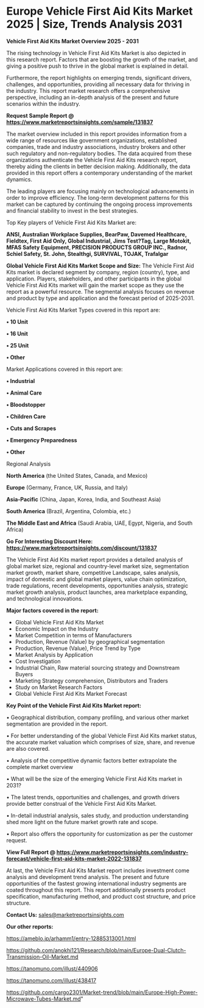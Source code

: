  # Europe Vehicle First Aid Kits Market 2025 | Size, Trends Analysis 2031

<Strong> Vehicle First Aid Kits Market Overview 2025 - 2031</strong>

The rising technology in Vehicle First Aid Kits Market is also depicted in this research report. Factors that are boosting the growth of the market, and giving a positive push to thrive in the global market is explained in detail.

Furthermore, the report highlights on emerging trends, significant drivers, challenges, and opportunities, providing all necessary data for thriving in the industry. This report market research offers a comprehensive perspective, including an in-depth analysis of the present and future scenarios within the industry.

<strong>Request Sample Report @ <a href=https://www.marketreportsinsights.com/sample/131837>https://www.marketreportsinsights.com/sample/131837</a></strong>

The market overview included in this report provides information from a wide range of resources like government organizations, established companies, trade and industry associations, industry brokers and other such regulatory and non-regulatory bodies. The data acquired from these organizations authenticate the Vehicle First Aid Kits research report, thereby aiding the clients in better decision making. Additionally, the data provided in this report offers a contemporary understanding of the market dynamics.

The leading players are focusing mainly on technological advancements in order to improve efficiency. The long-term development patterns for this market can be captured by continuing the ongoing process improvements and financial stability to invest in the best strategies.

Top Key players of Vehicle First Aid Kits Market are:

<strong>ANSI, Australian Workplace Supplies, BearPaw, Davemed Healthcare, Fieldtex, First Aid Only, Global Industrial, Jims Test?Tag, Large Motokit, MFAS Safety Equipment, PRECISION PRODUCTS GROUP INC., Radnor, Schiel Safety, St. John, Stealthgi, SURVIVAL, TOJAK, Trafalgar</strong>

<strong><b>Global Vehicle First Aid Kits Market Scope and Size:</b></strong>
The Vehicle First Aid Kits market is declared segment by company, region (country), type, and application. Players, stakeholders, and other participants in the global Vehicle First Aid Kits market will gain the market scope as they use the report as a powerful resource. The segmental analysis focuses on revenue and product by type and application and the forecast period of 2025-2031.

Vehicle First Aid Kits Market Types covered in this report are:

<strong>• 10 Unit

• 16 Unit

• 25 Unit

• Other</strong>

Market Applications covered in this report are:

<strong>• Industrial

• Animal Care

• Bloodstopper

• Children Care

• Cuts and Scrapes

• Emergency Preparedness

• Other</strong> 

Regional Analysis

<strong>North America</strong> (the United States, Canada, and Mexico)

<strong>Europe</strong> (Germany, France, UK, Russia, and Italy)

<strong>Asia-Pacific</strong> (China, Japan, Korea, India, and Southeast Asia)

<strong>South America</strong> (Brazil, Argentina, Colombia, etc.)

<strong>The Middle East and Africa</strong> (Saudi Arabia, UAE, Egypt, Nigeria, and South Africa)

<strong>Go For Interesting Discount Here: <a href=https://www.marketreportsinsights.com/discount/131837>https://www.marketreportsinsights.com/discount/131837</a></strong>

The Vehicle First Aid Kits market report provides a detailed analysis of global market size, regional and country-level market size, segmentation market growth, market share, competitive Landscape, sales analysis, impact of domestic and global market players, value chain optimization, trade regulations, recent developments, opportunities analysis, strategic market growth analysis, product launches, area marketplace expanding, and technological innovations.

<strong><b>Major factors covered in the report:</b></strong>
<ul>
  <li>Global Vehicle First Aid Kits Market </li>
  <li>Economic Impact on the Industry</li>
  <li>Market Competition in terms of Manufacturers</li>
  <li>Production, Revenue (Value) by geographical segmentation</li>
  <li>Production, Revenue (Value), Price Trend by Type</li>
  <li>Market Analysis by Application</li>
  <li>Cost Investigation</li>
  <li>Industrial Chain, Raw material sourcing strategy and Downstream Buyers</li>
  <li>Marketing Strategy comprehension, Distributors and Traders</li>
  <li>Study on Market Research Factors</li>
  <li>Global Vehicle First Aid Kits Market Forecast</li>
</ul>

<strong><b>Key Point of the Vehicle First Aid Kits Market report:</b></strong>

• Geographical distribution, company profiling, and various other market segmentation are provided in the report.

• For better understanding of the global Vehicle First Aid Kits market status, the accurate market valuation which comprises of size, share, and revenue are also covered.

• Analysis of the competitive dynamic factors better extrapolate the complete market overview

• What will be the size of the emerging Vehicle First Aid Kits market in 2031?

• The latest trends, opportunities and challenges, and growth drivers provide better construal of the Vehicle First Aid Kits Market.

• In-detail industrial analysis, sales study, and production understanding shed more light on the future market growth rate and scope.

• Report also offers the opportunity for customization as per the customer request.

<strong><b>View Full Report @ <a href=https://www.marketreportsinsights.com/industry-forecast/vehicle-first-aid-kits-market-2022-131837>https://www.marketreportsinsights.com/industry-forecast/vehicle-first-aid-kits-market-2022-131837</a></b></strong>


At last, the Vehicle First Aid Kits Market report includes investment come analysis and development trend analysis. The present and future opportunities of the fastest growing international industry segments are coated throughout this report. This report additionally presents product specification, manufacturing method, and product cost structure, and price structure.

<strong>Contact Us:</strong>
sales@marketreportsinsights.com

<strong>Our other reports:</strong>

<a href=https://ameblo.jp/arhamm1/entry-12885313001.html>https://ameblo.jp/arhamm1/entry-12885313001.html</a>

<a href=https://github.com/anokhi121/Research/blob/main/Europe-Dual-Clutch-Transmission-Oil-Market.md>https://github.com/anokhi121/Research/blob/main/Europe-Dual-Clutch-Transmission-Oil-Market.md</a>

<a href=https://tanomuno.com/illust/440906>https://tanomuno.com/illust/440906</a>

<a href=https://tanomuno.com/illust/438417>https://tanomuno.com/illust/438417</a>

<a href=https://github.com/cargo2301/Market-trend/blob/main/Europe-High-Power-Microwave-Tubes-Market.md>https://github.com/cargo2301/Market-trend/blob/main/Europe-High-Power-Microwave-Tubes-Market.md</a>"
